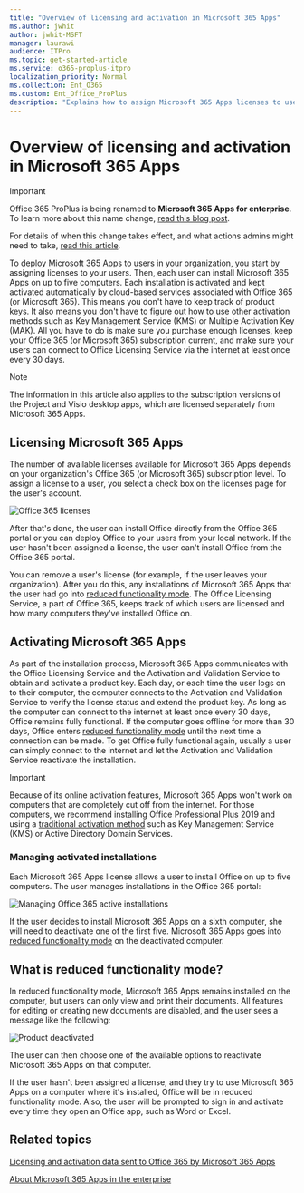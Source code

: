 ```yaml
---
title: "Overview of licensing and activation in Microsoft 365 Apps"
ms.author: jwhit
author: jwhit-MSFT
manager: laurawi
audience: ITPro
ms.topic: get-started-article
ms.service: o365-proplus-itpro
localization_priority: Normal
ms.collection: Ent_O365
ms.custom: Ent_Office_ProPlus
description: "Explains how to assign Microsoft 365 Apps licenses to users, and how individual installations are activated."
---
```


# Overview of licensing and activation in Microsoft 365 Apps

> [!IMPORTANT]
> Office 365 ProPlus is being renamed to **Microsoft 365 Apps for enterprise**. To learn more about this name change, [read this blog post](https://go.microsoft.com/fwlink/p/?linkid=2120533). 
>
> For details of when this change takes effect, and what actions admins might need to take, [read this article](name-change.md).
  
To deploy Microsoft 365 Apps to users in your organization, you start by assigning licenses to your users. Then, each user can install Microsoft 365 Apps on up to five computers. Each installation is activated and kept activated automatically by cloud-based services associated with Office 365 (or Microsoft 365). This means you don't have to keep track of product keys. It also means you don't have to figure out how to use other activation methods such as Key Management Service (KMS) or Multiple Activation Key (MAK). All you have to do is make sure you purchase enough licenses, keep your Office 365 (or Microsoft 365) subscription current, and make sure your users can connect to Office Licensing Service via the internet at least once every 30 days.
  
> [!NOTE]
> The information in this article also applies to the subscription versions of the Project and Visio desktop apps, which are licensed separately from Microsoft 365 Apps. 
  
<a name="BKMK_LicensingO365PP"> </a>
## Licensing Microsoft 365 Apps

The number of available licenses available for Microsoft 365 Apps depends on your organization's Office 365 (or Microsoft 365) subscription level. To assign a license to a user, you select a check box on the licenses page for the user's account. 
  
![Office 365 licenses](images/15b018fe-c12e-4d78-9287-bc95d5e14cac.png)
  
After that's done, the user can install Office directly from the Office 365 portal or you can deploy Office to your users from your local network. If the user hasn't been assigned a license, the user can't install Office from the Office 365 portal. 
  
You can remove a user's license (for example, if the user leaves your organization). After you do this, any installations of Microsoft 365 Apps that the user had go into [reduced functionality mode](overview-of-licensing-and-activation-in-office-365-proplus.md#BKMK_ReducedFunctionalityMode). The Office Licensing Service, a part of Office 365, keeps track of which users are licensed and how many computers they've installed Office on.
  
<a name="BKMK_ActivatingO365PP"> </a>
## Activating Microsoft 365 Apps

As part of the installation process, Microsoft 365 Apps communicates with the Office Licensing Service and the Activation and Validation Service to obtain and activate a product key. Each day, or each time the user logs on to their computer, the computer connects to the Activation and Validation Service to verify the license status and extend the product key. As long as the computer can connect to the internet at least once every 30 days, Office remains fully functional. If the computer goes offline for more than 30 days, Office enters [reduced functionality mode](overview-of-licensing-and-activation-in-office-365-proplus.md#BKMK_ReducedFunctionalityMode) until the next time a connection can be made. To get Office fully functional again, usually a user can simply connect to the internet and let the Activation and Validation Service reactivate the installation.
  
> [!IMPORTANT]
> Because of its online activation features, Microsoft 365 Apps won't work on computers that are completely cut off from the internet. For those computers, we recommend installing Office Professional Plus 2019 and using a [traditional activation method](vlactivation/plan-volume-activation-of-office.md) such as Key Management Service (KMS) or Active Directory Domain Services.
  
### Managing activated installations

Each Microsoft 365 Apps license allows a user to install Office on up to five computers. The user manages installations in the Office 365 portal:
  
![Managing Office 365 active installations](images/c830ebad-a255-4e32-8d7a-af5a687dc107.png)
  
If the user decides to install Microsoft 365 Apps on a sixth computer, she will need to deactivate one of the first five. Microsoft 365 Apps goes into [reduced functionality mode](overview-of-licensing-and-activation-in-office-365-proplus.md#BKMK_ReducedFunctionalityMode) on the deactivated computer.
  
<a name="BKMK_ReducedFunctionalityMode"> </a>
## What is reduced functionality mode?

In reduced functionality mode, Microsoft 365 Apps remains installed on the computer, but users can only view and print their documents. All features for editing or creating new documents are disabled, and the user sees a message like the following:
  
![Product deactivated](images/78aa59b0-8772-4ba2-8094-bfeb65602ab7.png)
  
The user can then choose one of the available options to reactivate Microsoft 365 Apps on that computer.

If the user hasn't been assigned a license, and they try to use Microsoft 365 Apps on a computer where it's installed, Office will be in reduced functionality mode. Also, the user will be prompted to sign in and activate every time they open an Office app, such as Word or Excel.
  
 

## Related topics

[Licensing and activation data sent to Office 365 by Microsoft 365 Apps](licensing-and-activation-data-sent-to-office-365-by-office-365-proplus.md)
  
[About Microsoft 365 Apps in the enterprise](about-microsoft-365-apps.md)
  
